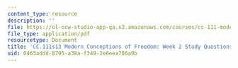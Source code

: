 ```yaml
---
content_type: resource
description: ''
file: https://ol-ocw-studio-app-qa.s3.amazonaws.com/courses/cc-111-modern-conceptions-of-freedom-spring-2013/0463addd8795a38af3492e6eea786a0b_MITCC_111F12_Week2Ques.pdf
file_type: application/pdf
resourcetype: Document
title: 'CC.111s13 Modern Conceptions of Freedom: Week 2 Study Questions'
uid: 0463addd-8795-a38a-f349-2e6eea786a0b
---
```

